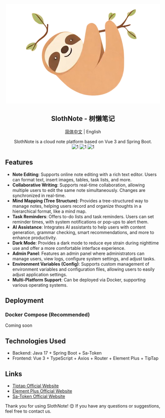 <div align="center">
<img src="./image-removebg-preview.png" alt="logo">
<h2 align="center">SlothNote - 树懒笔记</h2>
  <p>
  <a href="./README-cn.md">简体中文</a>  |  English
  </p>
<div>
SlothNote is a cloud note platform based on Vue 3 and Spring Boot.
</div>

<div>
  <img src="https://img.shields.io/badge/Project-Sloth-brightgreen"  alt="1"/>
  <img src="https://img.shields.io/badge/License-Apache2.0-blue"  alt="1"/>
  <img src="https://img.shields.io/badge/Version-1.0.0-orange"  alt="1"/>
</div>

</div>

## Features

- **Note Editing**: Supports online note editing with a rich text editor. Users can format text, insert images, tables, task lists, and more.
- **Collaborative Writing**: Supports real-time collaboration, allowing multiple users to edit the same note simultaneously. Changes are synchronized in real-time.
- **Mind Mapping (Tree Structure)**: Provides a tree-structured way to manage notes, helping users record and organize thoughts in a hierarchical format, like a mind map.
- **Task Reminders**: Offers to-do lists and task reminders. Users can set reminder times, with system notifications or pop-ups to alert them.
- **AI Assistance**: Integrates AI assistants to help users with content generation, grammar checking, smart recommendations, and more to enhance productivity.
- **Dark Mode**: Provides a dark mode to reduce eye strain during nighttime use and offer a more comfortable interface experience.
- **Admin Panel**: Features an admin panel where administrators can manage users, view logs, configure system settings, and adjust tasks.
- **Environment Variables (Config)**: Supports custom management of environment variables and configuration files, allowing users to easily adjust application settings.
- **Multi-Platform Support**: Can be deployed via Docker, supporting various operating systems.

## Deployment

### Docker Compose (Recommended)

Coming soon

## Technologies Used

- Backend: Java 17 + Spring Boot + Sa-Token
- Frontend: Vue 3 + TypeScript + Axios + Router + Element Plus + TipTap

## Links

- [Tiptap Official Website](https://tiptap.dev)
- [Element Plus Official Website](https://element-plus.org)
- [Sa-Token Official Website](https://sa-token.cc/index.html)

Thank you for using SlothNote! 😊 If you have any questions or suggestions, feel free to contact us.
